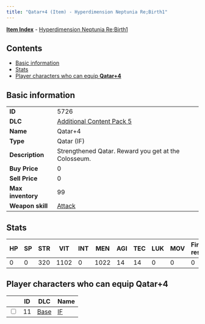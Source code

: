 ```yaml
---
title: "Qatar+4 (Item) - Hyperdimension Neptunia Re;Birth1"
---
```


[**Item Index**](/neptunia/rb1/item/index.html) - [Hyperdimension Neptunia Re;Birth1](/neptunia/rb1)

## Contents

- [Basic information](#basic-information)
- [Stats](#stats)
- [Player characters who can equip **Qatar+4**](#player-characters-who-can-equip-qatar-4)

## Basic information

|   |   |
| -- | -- |
| **ID** | 5726 |
| **DLC** | [Additional Content Pack 5](/neptunia/rb1/dlc/14-pack5.html) |
| **Name** | Qatar+4 |
| **Type** | Qatar (IF) |
| **Description** | Strengthened Qatar. Reward you get at the Colosseum. |
| **Buy Price** | 0 |
| **Sell Price** | 0 |
| **Max inventory** | 99 |
| **Weapon skill** | [Attack](/neptunia/rb1/skill/1-2101-attack.html) |


## Stats

| HP | SP | STR | VIT | INT | MEN | AGI | TEC | LUK | MOV | Fire res. | Ice res. | Wind res. | Lightning res. |
| -- | -- | --- | --- | --- | --- | --- | --- | --- | --- | --------- | -------- | --------- | -------------- |
| 0 | 0 | 320 | 1102 | 0 | 1022 | 14 | 14 | 0 | 0 | 0 | 0 | 0 | 0 |


## Player characters who can equip **Qatar+4**

|    | ID | DLC | Name |
| -- | -- | --- | ---- |
| <input type="checkbox" id="rb1-player-1-11" class="trackbox" /> | 11 | [Base](/neptunia/rb1/dlc/1-base.html) | [IF](/neptunia/rb1/player/1-11-if.html) |
